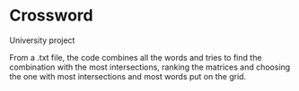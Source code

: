 # Crossword

University project

From a .txt file, the code combines all the words and tries to find the 
combination with the most intersections, ranking the matrices and choosing 
the one with most intersections and most words put on the grid.